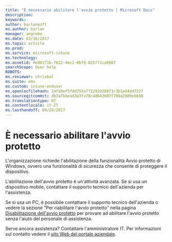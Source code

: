 ```yaml
---
title: "È necessario abilitare l'avvio protetto | Microsoft Docs"
description: 
keywords: 
author: barlanmsft
ms.author: barlan
manager: angrobe
ms.date: 03/16/2017
ms.topic: article
ms.prod: 
ms.service: microsoft-intune
ms.technology: 
ms.assetid: de881f1b-7622-4ec2-8bf8-025f71ca9887
searchScope: User help
ROBOTS: 
ms.reviewer: chrisbal
ms.suite: ems
ms.custom: intune-enduser
ms.openlocfilehash: 2afa9ef5fdd755e7722939288f3c3b1ad4dd722f
ms.sourcegitcommit: db7a7bbead3a3fa78c4d643607f709a2909eb608
ms.translationtype: HT
ms.contentlocale: it-IT
ms.lasthandoff: 09/28/2017
---
```

# <a name="you-need-to-enable-secure-boot"></a>È necessario abilitare l'avvio protetto

L'organizzazione richiede l'abilitazione della funzionalità Avvio protetto di Windows, ovvero una funzionalità di sicurezza che consente di proteggere il dispositivo.

L'abilitazione dell'avvio protetto è un'attività avanzata. Se si usa un dispositivo mobile, contattare il supporto tecnico dell'azienda per l'assistenza.

Se si usa un PC, è possibile contattare il supporto tecnico dell'azienda o vedere la sezione "Per riabilitare l'avvio protetto" nella pagina [Disabilitazione dell'avvio protetto](https://msdn.microsoft.com/library/windows/hardware/dn898540(v=vs.85).aspx) per provare ad abilitare l'avvio protetto senza l'aiuto del personale di assistenza.

Serve ancora assistenza? Contattare l'amministratore IT. Per informazioni sul contatto vedere il [sito Web del portale aziendale](https://portal.manage.microsoft.com).
